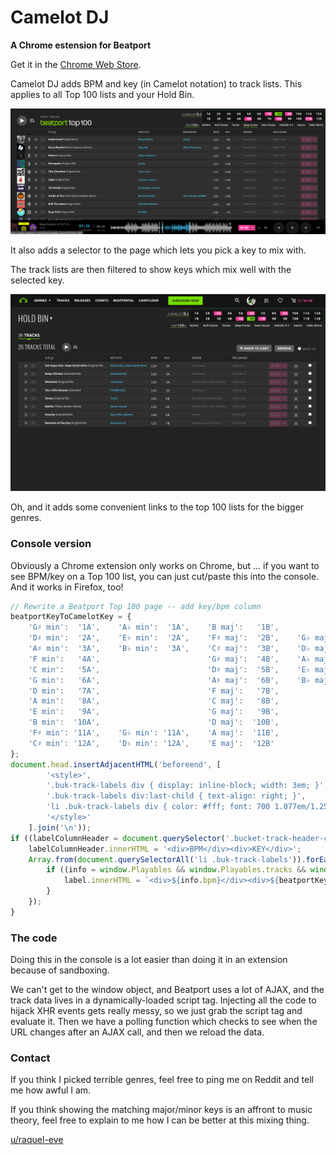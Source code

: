# Camelot DJ

**A Chrome estension for Beatport**

Get it in the [Chrome Web Store](https://chrome.google.com/webstore/detail/camelot-dj/odinfabcmlogdpdkghggkkpdjlbeloeg).



Camelot DJ adds BPM and key (in Camelot notation) to track lists.
This applies to all Top 100 lists and your Hold Bin.

![Top 100](/screenshot/top100-1400x560.png?raw=true "Top 100 screenshot")



It also adds a selector to the page which lets you pick a key to mix with.

The track lists are then filtered to show keys which mix well with the selected key.

![Hold Bin](/screenshot/hold-bin-1280x800.png?raw=true "Hold Bin screenshot")

Oh, and it adds some convenient links to the top 100 lists for the bigger genres.



### Console version

Obviously a Chrome extension only works on Chrome, but ... if you want to see BPM/key on a Top 100 list, you can just cut/paste this into the console. And it works in Firefox, too!

```javascript
// Rewrite a Beatport Top 100 page -- add key/bpm column
beatportKeyToCamelotKey = {
    'G♯ min':  '1A',    'A♭ min':  '1A',    'B maj':   '1B',
    'D♯ min':  '2A',    'E♭ min':  '2A',    'F♯ maj':  '2B',    'G♭ maj':  '2B',
    'A♯ min':  '3A',    'B♭ min':  '3A',    'C♯ maj':  '3B',    'D♭ maj':  '3B',
    'F min':   '4A',                        'G♯ maj':  '4B',    'A♭ maj':  '4B',
    'C min':   '5A',                        'D♯ maj':  '5B',    'E♭ maj':  '5B',
    'G min':   '6A',                        'A♯ maj':  '6B',    'B♭ maj':  '6B',
    'D min':   '7A',                        'F maj':   '7B',
    'A min':   '8A',                        'C maj':   '8B',
    'E min':   '9A',                        'G maj':   '9B',
    'B min':  '10A',                        'D maj':  '10B',
    'F♯ min': '11A',    'G♭ min': '11A',    'A maj':  '11B',
    'C♯ min': '12A',    'D♭ min': '12A',    'E maj':  '12B'
};
document.head.insertAdjacentHTML('beforeend', [
        '<style>',
        '.buk-track-labels div { display: inline-block; width: 3em; }',
        '.buk-track-labels div:last-child { text-align: right; }',
        'li .buk-track-labels div { color: #fff; font: 700 1.077em/1.25 SourceSans; }',
        '</style>'
    ].join('\n'));
if ((labelColumnHeader = document.querySelector('.bucket-track-header-col.buk-track-labels'))) {
    labelColumnHeader.innerHTML = '<div>BPM</div><div>KEY</div>';
    Array.from(document.querySelectorAll('li .buk-track-labels')).forEach((label, i) => {
        if ((info = window.Playables && window.Playables.tracks && window.Playables.tracks[i])) {
            label.innerHTML = `<div>${info.bpm}</div><div>${beatportKeyToCamelotKey[info.key]}</div>`;
        }
    });
}
```



### The code

Doing this in the console is a lot easier than doing it in an extension because of sandboxing.

We can't get to the window object, and Beatport uses a lot of AJAX, and the track data lives in a dynamically-loaded script tag. Injecting all the code to hijack XHR events gets really messy, so we just grab the script tag and evaluate it. Then we have a polling function which checks to see when the URL changes after an AJAX call, and then we reload the data.



### Contact

If you think I picked terrible genres, feel free to ping me on Reddit and tell me how awful I am.

If you think showing the matching major/minor keys is an affront to music theory, feel free to explain to me how I can be better at this mixing thing.

[u/raquel-eve](https://www.reddit.com/user/raquel-eve)
